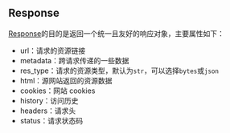 ## Response

[Response](https://github.com/howie6879/ruia/blob/master/ruia/response.py)的目的是返回一个统一且友好的响应对象，主要属性如下：
- url：请求的资源链接
- metadata：跨请求传递的一些数据
- res_type：请求的资源类型，默认为`str`，可以选择`bytes`或`json`
- html：源网站返回的资源数据
- cookies：网站 cookies
- history：访问历史
- headers：请求头
- status：请求状态码